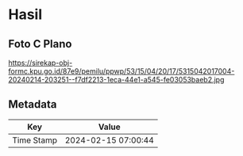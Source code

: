 # Hasil

## Foto C Plano

https://sirekap-obj-formc.kpu.go.id/87e9/pemilu/ppwp/53/15/04/20/17/5315042017004-20240214-203251--f7df2213-1eca-44e1-a545-fe03053baeb2.jpg


## Metadata

| Key        | Value               |
| ---------- | ------------------- |
| Time Stamp | 2024-02-15 07:00:44 |



